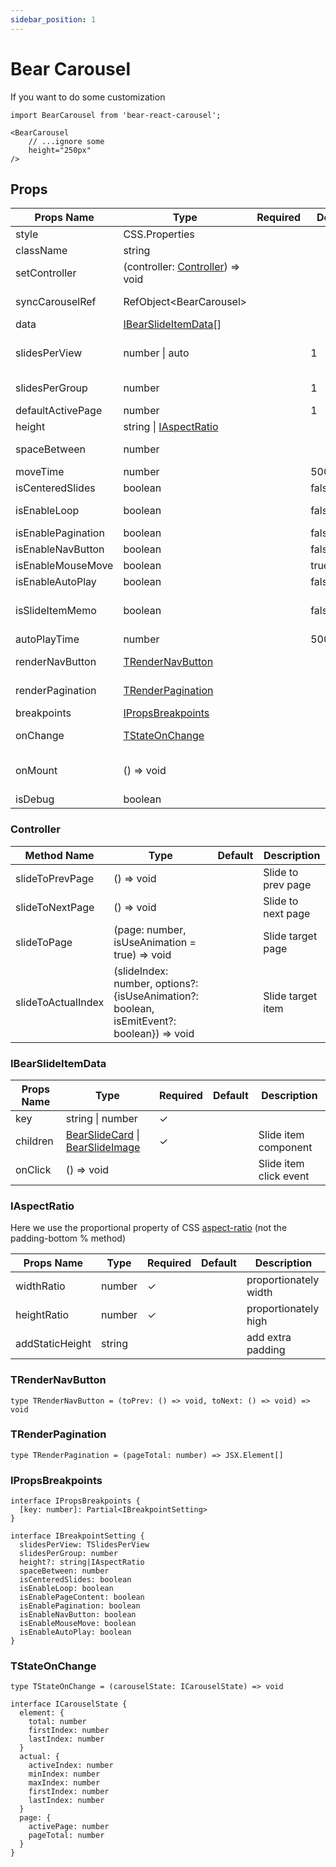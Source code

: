 ```yaml
---
sidebar_position: 1
---
```


# Bear Carousel
If you want to do some customization

```tsx
import BearCarousel from 'bear-react-carousel';

<BearCarousel
    // ...ignore some 
    height="250px"
/>
```


## Props

| Props Name         | Type                                            | Required | Default  | Description                                    |
|--------------------|-------------------------------------------------| -------- |----------|------------------------------------------------|
| style              | CSS.Properties                                  |          |          |                                                |
| className          | string                                          |          |          |                                                |
| setController      | (controller: [Controller](#controller)) => void |          |          | Manual control carousel                        |
| syncCarouselRef    | RefObject<BearCarousel\>                        |          |          | Auto sync control bear-react-carousel          |
| data               | [IBearSlideItemData](#ibearslideitemdata)[]     |          |          | Slide item data                                |
| slidesPerView      | number \| auto                                  |          | 1        | The number of items displayed in the container |
| slidesPerGroup     | number                                          |          | 1        | Show several items on one page                 |
| defaultActivePage  | number                                          |          | 1        | Default slide to page                          |
| height             | string \| [IAspectRatio](#iaspectratio)         |          |          | Carouse height                                 |
| spaceBetween       | number                                          |          |          | distance between items                         |
| moveTime           | number                                          |          | 500(ms)  | Slide moving time                              |
| isCenteredSlides   | boolean                                         |          | false    | Center display mode                            |
| isEnableLoop       | boolean                                         |          | false    | Repeat display loop mode                       |
| isEnablePagination | boolean                                         |          | false    | Show pagination                                |
| isEnableNavButton  | boolean                                         |          | false    | Show nav button                                |
| isEnableMouseMove  | boolean                                         |          | true     | Mouse drag switch                              |
| isEnableAutoPlay   | boolean                                         |          | false    | Auto slide item                                |
| isSlideItemMemo    | boolean                                         |          | false    | data cache mode (useMemo) cache default is key |
| autoPlayTime       | number                                          |          | 5000(ms) | Auto slide item time                           |
| renderNavButton    | [TRenderNavButton](#trendernavbutton)           |          |          | Custom render nav button                       |
| renderPagination   | [TRenderPagination](#trenderpagination)         |          |          | Custom render pagination                       |
| breakpoints        | [IPropsBreakpoints](#ipropsbreakpoints)         |          |          | RWD breakpoints                                |
| onChange           | [TStateOnChange](#tstateonchange)               |          |          | Carousel state change event                    |
| onMount            | () => void                                      |          |          | Carousel componentDidMount event               |
| isDebug            | boolean                                         |          |          | Visible debug info                             |


### Controller

| Method Name        | Type                                                                                      | Default | Description        |
|--------------------|-------------------------------------------------------------------------------------------|---------|--------------------|
| slideToPrevPage    | () => void                                                                                |         | Slide to prev page |
| slideToNextPage    | () => void                                                                                |         | Slide to next page |
| slideToPage        | (page: number, isUseAnimation = true) => void                                             |         | Slide target page  |
| slideToActualIndex | (slideIndex: number, options?: {isUseAnimation?: boolean, isEmitEvent?: boolean}) => void |         | Slide target item  |


### IBearSlideItemData


| Props Name | Type                                                                                                     | Required | Default | Description                                       |
|------------|----------------------------------------------------------------------------------------------------------| -------- | ------- | -------------------------------------             |
| key        | string \| number                                                                                         |    ✓     |         |                                                   |
| children   | [BearSlideCard](/docs/components/bear-slide-card) \| [BearSlideImage](/docs/components/bear-slide-image) |    ✓     |         | Slide item component                              |
| onClick    | () => void                                                                                               |          |         | Slide item click event                            |


### IAspectRatio

Here we use the proportional property of CSS [aspect-ratio](https://caniuse.com/?search=aspect-ratio) (not the padding-bottom % method)

| Props Name      | Type      | Required | Default | Description            |
|-----------------|-----------| -------- |---------|------------------------|
| widthRatio      | number    |    ✓     |         | proportionately width  |
| heightRatio     | number    |    ✓     |         | proportionately high   |
| addStaticHeight | string    |          |         | add extra padding      |



### TRenderNavButton

```tsx
type TRenderNavButton = (toPrev: () => void, toNext: () => void) => void
```

### TRenderPagination

```tsx
type TRenderPagination = (pageTotal: number) => JSX.Element[]
```

### IPropsBreakpoints

```tsx
interface IPropsBreakpoints {
  [key: number]: Partial<IBreakpointSetting>
}

interface IBreakpointSetting {
  slidesPerView: TSlidesPerView
  slidesPerGroup: number
  height?: string|IAspectRatio
  spaceBetween: number
  isCenteredSlides: boolean
  isEnableLoop: boolean
  isEnablePageContent: boolean
  isEnablePagination: boolean
  isEnableNavButton: boolean
  isEnableMouseMove: boolean
  isEnableAutoPlay: boolean
}
```

### TStateOnChange

```tsx
type TStateOnChange = (carouselState: ICarouselState) => void

interface ICarouselState {
  element: {
    total: number
    firstIndex: number
    lastIndex: number
  }
  actual: {
    activeIndex: number
    minIndex: number
    maxIndex: number
    firstIndex: number
    lastIndex: number
  }
  page: {
    activePage: number
    pageTotal: number
  }
}
```

